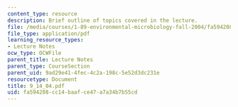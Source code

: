 ```yaml
---
content_type: resource
description: Brief outline of topics covered in the lecture.
file: /media/courses/1-89-environmental-microbiology-fall-2004/fa594208cc14baafce47a7a34b7b55cd_9_14_04.pdf
file_type: application/pdf
learning_resource_types:
- Lecture Notes
ocw_type: OCWFile
parent_title: Lecture Notes
parent_type: CourseSection
parent_uid: 9ad29e41-4fec-4c2a-198c-5e52d3dc231e
resourcetype: Document
title: 9_14_04.pdf
uid: fa594208-cc14-baaf-ce47-a7a34b7b55cd
---
```

